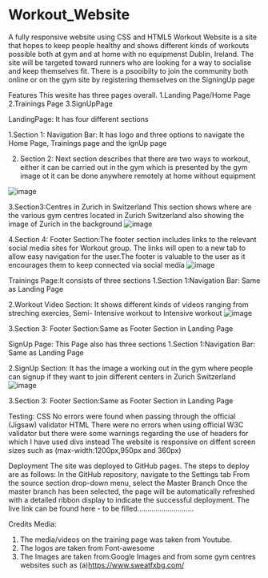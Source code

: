 # Workout_Website
A fully responsive website using CSS and HTML5 
Workout Website is a site that hopes to keep people healthy and  shows different kinds of workouts possible both at gym and at home with no equipmenst  Dublin, Ireland. The site will be targeted toward runners who are looking for a way to socialise and keep themselves fit. There is a psooibilty to join the community both online or on the gym site by registering themselves on the SigningUp page

Features
This wesite has three pages overall. 
1.Landing Page/Home Page
2.Trainings Page
3.SignUpPage

LandingPage: It has four different sections

1.Section 1: Navigation Bar: It has logo and three options to navigate the Home Page, Trainings page and the ignUp page

2. Section 2: Next section describes that there are two ways to workout, either it can be carried out in the gym which is presented by the gym image ot it can be done anywhere remotely at home without equipment

![image](https://user-images.githubusercontent.com/63474017/174799353-488adddd-2c0b-4d7e-be18-23f254d652d4.png)

3.Section3:Centres in Zurich in Switzerland
This section shows where are the various gym centres located in Zurich Switzerland also showing the image of Zurich in the background
![image](https://user-images.githubusercontent.com/63474017/174799827-66a3e00d-1302-494c-ba50-5380c6889290.png)

4.Section 4: Footer Section:The footer section includes links to the relevant social media sites for Workout group. The links will open to a new tab to allow easy navigation for the user.The footer is valuable to the user as it encourages them to keep connected via social media
![image](https://user-images.githubusercontent.com/63474017/174800114-3a2ff41e-3f4c-4bd9-b471-a68101ca5075.png)


Trainings Page:It consists of three sections
1.Section 1:Navigation Bar: Same as Landing Page

2.Workout Video Section: It shows different kinds of videos ranging from streching exercies, Semi- Intensive workout to Intensive workout
![image](https://user-images.githubusercontent.com/63474017/174803372-4c270455-582c-402f-9943-e77024710610.png)


3.Section 3: Footer Section:Same as Footer Section in Landing Page


SignUp Page:
This Page also has three sections
1.Section 1:Navigation Bar: Same as Landing Page

2.SignUp Section: It has the image a working out in the gym where people can signup if they want to join different centers in Zurich Switzerland
![image](https://user-images.githubusercontent.com/63474017/174803874-d4543f87-1238-4109-9418-def7c5a58ff8.png)

3.Section 3: Footer Section:Same as Footer Section in Landing Page



Testing:
CSS
No errors were found when passing through the official (Jigsaw) validator
HTML
There were no errors when using official W3C validator but there were some warnings regarding the use of headers for which I have used divs instead
The website is responsive on diffent screen sizes such as (max-width:1200px,950px and 360px)



Deployment
The site was deployed to GitHub pages. The steps to deploy are as follows:
In the GitHub repository, navigate to the Settings tab
From the source section drop-down menu, select the Master Branch
Once the master branch has been selected, the page will be automatically refreshed with a detailed ribbon display to indicate the successful deployment.
The live link can be found here - to be filled............................

Credits
Media:
1. The media/videos on the training page was taken from Youtube.
2. The logos are taken from Font-awesome
3. The Images are taken from:Google Images and from some gym centres websites such as 
(a)https://www.sweatfxbg.com/









